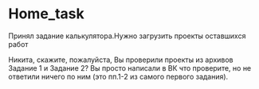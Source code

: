 # Home_task
Принял задание калькулятора.Нужно загрузить проекты оставшихся работ



Никита, скажите, пожалуйста, Вы проверили проекты из архивов Задание 1 и Задание 2? Вы просто написали в ВК что проверите, но не ответили ничего по ним (это пп.1-2 из самого первого задания).
